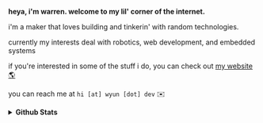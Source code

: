 **heya, i'm warren. welcome to my lil' corner of the internet.**

i'm a maker that loves building and tinkerin' with random technologies.

currently my interests deal with robotics, web development, and embedded systems

if you're interested in some of the stuff i do, you can check out [my website 🌎](https://nebudev.vercel.app/)

you can reach me at `hi [at] wyun [dot] dev`  ✉️

<details closed>
<summary> <b>Github Stats</b> </summary>
<table>
<thead>
  <tr>
    <th>GitHub Stats</th>
    <th>Languages</th>
  </tr>
</thead>
<tbody>
  <tr>
    <td> 
   <img 
      align="center" 
      src="https://github-readme-stats.vercel.app/api?username=NebuDev14&show_icons=true&theme=dracula&count_private=true" 
      alt="account stats"
      /> 
   </td>
    <td>
   <img 
      align="center" 
      src="https://github-readme-stats.vercel.app/api/top-langs/?username=NebuDev14&layout=compact&theme=dracula&langs_count=6" 
      alt="top languages" />
   </td>
  </tr>
</tbody>
</table>
</details>
